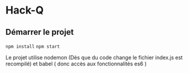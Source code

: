 # Hack-Q
## Démarrer le projet
```npm install```
```npm start ```

Le projet utilise nodemon (Dès que du code change le fichier index.js est recompilé)
et babel ( donc accès aux fonctionnalités es6 )


